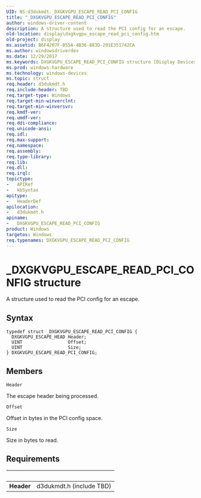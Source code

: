 ```yaml
---
UID: NS:d3dukmdt._DXGKVGPU_ESCAPE_READ_PCI_CONFIG
title: "_DXGKVGPU_ESCAPE_READ_PCI_CONFIG"
author: windows-driver-content
description: A structure used to read the PCI config for an escape.
old-location: display\dxgkvgpu_escape_read_pci_config.htm
old-project: display
ms.assetid: B6F4207F-B55A-4B36-883D-291E351742CA
ms.author: windowsdriverdev
ms.date: 12/29/2017
ms.keywords: DXGKVGPU_ESCAPE_READ_PCI_CONFIG structure [Display Devices], display.dxgkvgpu_escape_read_pci_config, DXGKVGPU_ESCAPE_READ_PCI_CONFIG, d3dukmdt/DXGKVGPU_ESCAPE_READ_PCI_CONFIG, _DXGKVGPU_ESCAPE_READ_PCI_CONFIG
ms.prod: windows-hardware
ms.technology: windows-devices
ms.topic: struct
req.header: d3dukmdt.h
req.include-header: TBD
req.target-type: Windows
req.target-min-winverclnt: 
req.target-min-winversvr: 
req.kmdf-ver: 
req.umdf-ver: 
req.ddi-compliance: 
req.unicode-ansi: 
req.idl: 
req.max-support: 
req.namespace: 
req.assembly: 
req.type-library: 
req.lib: 
req.dll: 
req.irql: 
topictype:
-	APIRef
-	kbSyntax
apitype:
-	HeaderDef
apilocation:
-	d3dukmdt.h
apiname:
-	DXGKVGPU_ESCAPE_READ_PCI_CONFIG
product: Windows
targetos: Windows
req.typenames: DXGKVGPU_ESCAPE_READ_PCI_CONFIG
---
```


# _DXGKVGPU_ESCAPE_READ_PCI_CONFIG structure
A structure used to read the PCI config for an escape.

## Syntax
````
typedef struct _DXGKVGPU_ESCAPE_READ_PCI_CONFIG {
  DXGKVGPU_ESCAPE_HEAD Header;
  UINT                 Offset;
  UINT                 Size;
} DXGKVGPU_ESCAPE_READ_PCI_CONFIG;
````

## Members


`Header`

The escape header being processed.

`Offset`

Offset in bytes in the PCI config space.

`Size`

Size in bytes to read.


## Requirements
| &nbsp; | &nbsp; |
| ---- |:---- |
| **Header** | d3dukmdt.h (include TBD) |